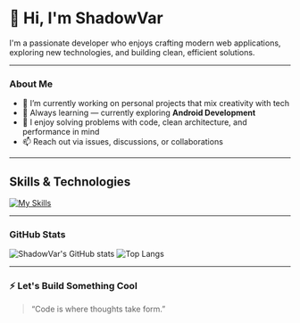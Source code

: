 # 👋 Hi, I'm ShadowVar

I'm a passionate developer who enjoys crafting modern web applications, exploring new technologies, and building clean, efficient solutions.

---

### About Me

- 🔭 I’m currently working on personal projects that mix creativity with tech
- 🌱 Always learning — currently exploring **Android Development**
- 🧠 I enjoy solving problems with code, clean architecture, and performance in mind
- 📫 Reach out via issues, discussions, or collaborations

---

## Skills & Technologies

[![My Skills](https://skillicons.dev/icons?i=dart,flutter,html,css,react,nodejs,docker,git,github,vscode,firebase,vercel&perline=6)](https://skillicons.dev)


---

### GitHub Stats

<!-- Remove if you want a super minimal profile -->
![ShadowVar's GitHub stats](https://github-readme-stats.vercel.app/api?username=ShadowVar&show_icons=true&theme=radical)
![Top Langs](https://github-readme-stats.vercel.app/api/top-langs/?username=ShadowVar&layout=compact&theme=radical)

---

### ⚡ Let's Build Something Cool

> “Code is where thoughts take form.”

